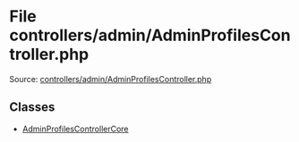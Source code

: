 File controllers/admin/AdminProfilesController.php
=========

Source: [controllers/admin/AdminProfilesController.php](https://github.com/PrestaShop/PrestaShop/blob/1.5.0.5/controllers/admin/AdminProfilesController.php)


Classes
-------

* [AdminProfilesControllerCore](class.AdminProfilesControllerCore.md)

